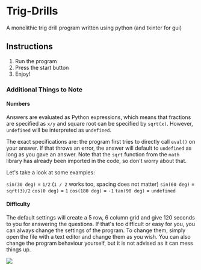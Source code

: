 # Trig-Drills
A monolithic trig drill program written using python (and tkinter for gui)

## Instructions

1. Run the program
2. Press the start button
3. Enjoy!

### Additional Things to Note

#### Numbers

Answers are evaluated as Python expressions, which means that fractions are specified as `x/y` and square root can be specified by `sqrt(x)`.  However, `undefined` will be interpreted as `undefined`.

The exact specifications are: the program first tries to directly call `eval()` on your answer.  If that throws an error, the answer will default to `undefined` as long as you gave an answer.  Note that the `sqrt` function from the `math` library has already been imported in the code, so don't worry about that.

Let's take a look at some examples:

`sin(30 deg)` = `1/2` (`1 / 2` works too, spacing does not matter)
`sin(60 deg)` = `sqrt(3)/2`
`cos(0 deg)` = `1`
`cos(180 deg)` = `-1`
`tan(90 deg)` = `undefined`

#### Difficulty

The default settings will create a 5 row, 6 column grid and give 120 seconds to you for answering the questions.  If that's too difficult or easy for you, you can always change the settings of the program.  To change them, simply open the file with a text editor and change them as you wish.  You can also change the program behaviour yourself, but it is not advised as it can mess things up.

<img src="https://files.catbox.moe/00luv1.png">